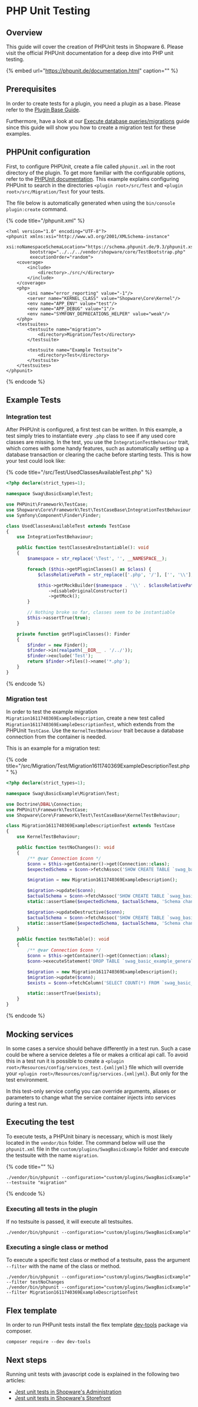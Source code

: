 # PHP Unit Testing

## Overview

This guide will cover the creation of PHPUnit tests in Shopware 6. Please visit the official PHPUnit documentation for a deep dive into PHP unit testing.
<!-- markdown-link-check-disable-next-line -->
{% embed url="https://phpunit.de/documentation.html" caption="" %}

## Prerequisites

In order to create tests for a plugin, you need a plugin as a base. Please refer to the [Plugin Base Guide](../plugin-base-guide.md).

Furthermore, have a look at our [Execute database queries/migrations](../plugin-fundamentals/database-migrations.md) guide since this guide will show you how to create a migration test for these examples.

## PHPUnit configuration

First, to configure PHPUnit, create a file called `phpunit.xml` in the root directory of the plugin. To get more familiar with the configurable options, refer to the [PHPUnit documentation](https://phpunit.readthedocs.io/en/8.5/configuration.html). This example explains configuring PHPUnit to search in the directories `<plugin root>/src/Test` and `<plugin root>/src/Migration/Test` for your tests.

The file below is automatically generated when using the `bin/console plugin:create` command.

{% code title="<plugin root>/phpunit.xml" %}

```markup
<?xml version="1.0" encoding="UTF-8"?>
<phpunit xmlns:xsi="http://www.w3.org/2001/XMLSchema-instance"
         xsi:noNamespaceSchemaLocation="https://schema.phpunit.de/9.3/phpunit.xsd"
         bootstrap="../../../vendor/shopware/core/TestBootstrap.php"
         executionOrder="random">
    <coverage>
        <include>
            <directory>./src/</directory>
        </include>
    </coverage>
    <php>
        <ini name="error_reporting" value="-1"/>
        <server name="KERNEL_CLASS" value="Shopware\Core\Kernel"/>
        <env name="APP_ENV" value="test"/>
        <env name="APP_DEBUG" value="1"/>
        <env name="SYMFONY_DEPRECATIONS_HELPER" value="weak"/>
    </php>
    <testsuites>
        <testsuite name="migration">
            <directory>Migration/Test</directory>
        </testsuite>
    
        <testsuite name="Example Testsuite">
            <directory>Test</directory>
        </testsuite>
    </testsuites>
</phpunit>

```

{% endcode %}

## Example Tests

### Integration test

After PHPUnit is configured, a first test can be written. In this example, a test simply tries to instantiate every `.php` class to see if any used core classes are missing. In the test, you use the `IntegrationTestBehaviour` trait, which comes with some handy features, such as automatically setting up a database transaction or clearing the cache before starting tests.
This is how your test could look like:

{% code title="<plugin root>/src/Test/UsedClassesAvailableTest.php" %}

```php
<?php declare(strict_types=1);

namespace Swag\BasicExample\Test;

use PHPUnit\Framework\TestCase;
use Shopware\Core\Framework\Test\TestCaseBase\IntegrationTestBehaviour;
use Symfony\Component\Finder\Finder;

class UsedClassesAvailableTest extends TestCase
{
    use IntegrationTestBehaviour;

    public function testClassesAreInstantiable(): void
    {
        $namespace = str_replace('\Test', '', __NAMESPACE__);

        foreach ($this->getPluginClasses() as $class) {
            $classRelativePath = str_replace(['.php', '/'], ['', '\\'], $class->getRelativePathname());

            $this->getMockBuilder($namespace . '\\' . $classRelativePath)
                ->disableOriginalConstructor()
                ->getMock();
        }

        // Nothing broke so far, classes seem to be instantiable
        $this->assertTrue(true);
    }

    private function getPluginClasses(): Finder
    {
        $finder = new Finder();
        $finder->in(realpath(__DIR__ . '/../'));
        $finder->exclude('Test');
        return $finder->files()->name('*.php');
    }
}
```

{% endcode %}

### Migration test

In order to test the example migration `Migration1611740369ExampleDescription`, create a new test called `Migration1611740369ExampleDescriptionTest`, which extends from the PHPUnit `TestCase`. Use the `KernelTestBehaviour` trait because a database connection from the container is needed.

This is an example for a migration test:

{% code title="<plugin root>/src/Migration/Test/Migration1611740369ExampleDescriptionTest.php" %}

```php
<?php declare(strict_types=1);

namespace Swag\BasicExample\Migration\Test;

use Doctrine\DBAL\Connection;
use PHPUnit\Framework\TestCase;
use Shopware\Core\Framework\Test\TestCaseBase\KernelTestBehaviour;

class Migration1611740369ExampleDescriptionTest extends TestCase
{
    use KernelTestBehaviour;

    public function testNoChanges(): void
    {
        /** @var Connection $conn */
        $conn = $this->getContainer()->get(Connection::class);
        $expectedSchema = $conn->fetchAssoc('SHOW CREATE TABLE `swag_basic_example_general_settings`')['Create Table'];

        $migration = new Migration1611740369ExampleDescription();

        $migration->update($conn);
        $actualSchema = $conn->fetchAssoc('SHOW CREATE TABLE `swag_basic_example_general_settings`')['Create Table'];
        static::assertSame($expectedSchema, $actualSchema, 'Schema changed!. Run init again to have clean state');

        $migration->updateDestructive($conn);
        $actualSchema = $conn->fetchAssoc('SHOW CREATE TABLE `swag_basic_example_general_settings`')['Create Table'];
        static::assertSame($expectedSchema, $actualSchema, 'Schema changed!. Run init again to have clean state');
    }

    public function testNoTable(): void
    {
        /** @var Connection $conn */
        $conn = $this->getContainer()->get(Connection::class);
        $conn->executeStatement('DROP TABLE `swag_basic_example_general_settings`');

        $migration = new Migration1611740369ExampleDescription();
        $migration->update($conn);
        $exists = $conn->fetchColumn('SELECT COUNT(*) FROM `swag_basic_example_general_settings`') !== false;

        static::assertTrue($exists);
    }
}
```

{% endcode %}

## Mocking services

In some cases a service should behave differently in a test run. Such a case could be where a service deletes a file or makes a critical api call. To avoid this in a test run it is possible to create a `<plugin root>/Resources/config/services_test.{xml|yml}` file which will override your `<plugin root>/Resources/config/services.{xml|yml}`. But only for the test environment.  

In this test-only service config you can override arguments, aliases or parameters to change what the service container injects into services during a test run.

## Executing the test
To execute tests, a PHPUnit binary is necessary, which is most likely located in the `vendor/bin` folder. The command below will use the `phpunit.xml` file in the `custom/plugins/SwagBasicExample` folder and execute the testsuite with the name `migration`.

{% code title="<project root>" %}

```shell
./vendor/bin/phpunit --configuration="custom/plugins/SwagBasicExample" --testsuite "migration"
```

{% endcode %}

### Executing all tests in the plugin

If no testsuite is passed, it will execute all testsuites.

```shell
./vendor/bin/phpunit --configuration="custom/plugins/SwagBasicExample"
```

### Executing a single class or method

To execute a specific test class or method of a testsuite, pass the argument `--filter` with the name of the class or method.

```shell
./vendor/bin/phpunit --configuration="custom/plugins/SwagBasicExample" --filter testNoChanges
./vendor/bin/phpunit --configuration="custom/plugins/SwagBasicExample" --filter Migration1611740369ExampleDescriptionTest
```

## Flex template

In order to run PHPunit tests install the flex template [dev-tools](../../guides/installation/template.md#how-to-migrate-from-production-template-to-symfony-flex) package via composer.

```shell
composer require --dev dev-tools
```

## Next steps

Running unit tests with javascript code is explained in the following two articles:

* [Jest unit tests in Shopware's Administration](jest-admin.md)
* [Jest unit tests in Shopware's Storefront](jest-storefront.md)

